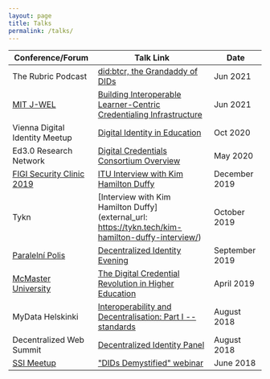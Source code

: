```yaml
---
layout: page
title: Talks
permalink: /talks/
---
```


| Conference/Forum | Talk Link | Date | 
|--|--|--|
| The Rubric Podcast | [did:btcr, the Grandaddy of DIDs](https://the-rubric.castos.com/episodes/the-granddaddy-of-dids) | Jun 2021 |
| [MIT J-WEL](https://jwel.mit.edu/) | [Building Interoperable Learner-Centric Credentialing Infrastructure](https://jwel.mit.edu/assets/video/digital-credentials-consortium-building-interoperable-learner-centric-credentialing) | Jun 2021 |
| Vienna Digital Identity Meetup | [Digital Identity in Education](https://www.thedinglegroup.com/blog/2020/10/4/digital-identity-in-education) | Oct 2020 |
| Ed3.0 Research Network | [Digital Credentials Consortium Overview](https://www.youtube.com/watch?v=41NdmYGdLPE) | May 2020 |
|[FIGI Security Clinic 2019](https://www.itu.int/en/ITU-T/Workshops-and-Seminars/201912/Pages/default.aspx) | [ITU Interview with Kim Hamilton Duffy](https://www.youtube.com/watch?v=Nj0ypHIU8w8) | December 2019 |
| Tykn | [Interview with Kim Hamilton Duffy](external_url: https://tykn.tech/kim-hamilton-duffy-interview/) | October 2019 |
| [Paralelní Polis](https://www.paralelnipolis.cz/) | [Decentralized Identity Evening](https://www.facebook.com/watch/live/?v=425262538103994&ref=watch_permalink) | September 2019 |
| [McMaster University](https://www.mcmaster.ca/) | [The Digital Credential Revolution in Higher Education](https://www.eng.mcmaster.ca/ece/events/special-edition-cafe-x-digital-credential-revolution-higher-education) | April 2019 |
| MyData Helskinki | [Interoperability and Decentralisation: Part I -- standards](https://mydata2018.org/speakers/kimberly-hamilton-duffy/) | August 2018 |
| Decentralized Web Summit | [Decentralized Identity Panel](https://decentralizedweb.net/videos/panel-decentralized-identity/) | August 2018 |
| [SSI Meetup](http://ssimeetup.org) | ["DIDs Demystified" webinar](http://ssimeetup.org/dids-demystified-hands-intro-dids-btcr-did-method-kim-hamilton-duffy-webinar-5/) | June 2018 |
